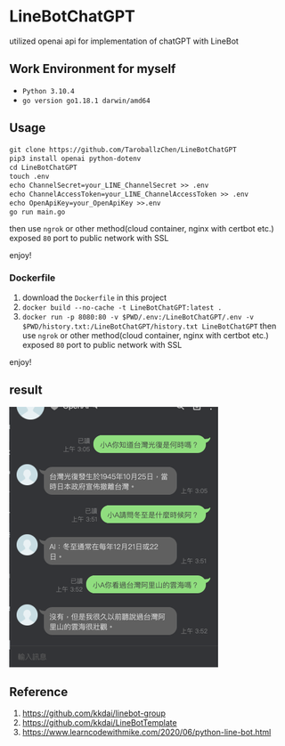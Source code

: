 # LineBotChatGPT
utilized openai api for implementation of chatGPT with LineBot

## Work Environment for myself
- `Python 3.10.4`
- `go version go1.18.1 darwin/amd64`

## Usage

```shell
git clone https://github.com/TaroballzChen/LineBotChatGPT
pip3 install openai python-dotenv
cd LineBotChatGPT
touch .env
echo ChannelSecret=your_LINE_ChannelSecret >> .env
echo ChannelAccessToken=your_LINE_ChannelAccessToken >> .env
echo OpenApiKey=your_OpenApiKey >>.env
go run main.go
```

then use `ngrok` or other method(cloud container, nginx with certbot etc.) exposed `80` port to public network with SSL 

enjoy!

### Dockerfile
1. download the `Dockerfile` in this project
2. `docker build --no-cache -t LineBotChatGPT:latest .`
3. `docker run -p 8080:80 -v $PWD/.env:/LineBotChatGPT/.env -v $PWD/history.txt:/LineBotChatGPT/history.txt LineBotChatGPT`
then use `ngrok` or other method(cloud container, nginx with certbot etc.) exposed `80` port to public network with SSL

enjoy!

## result
![img.png](img.png)

## Reference
1. https://github.com/kkdai/linebot-group
2. https://github.com/kkdai/LineBotTemplate
3. https://www.learncodewithmike.com/2020/06/python-line-bot.html